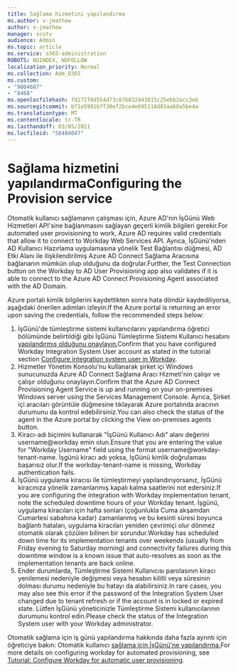 ```yaml
---
title: Sağlama hizmetini yapılandırma
ms.author: v-jmathew
author: v-jmathew
manager: scotv
audience: Admin
ms.topic: article
ms.service: o365-administration
ROBOTS: NOINDEX, NOFOLLOW
localization_priority: Normal
ms.collection: Adm_O365
ms.custom:
- "9004687"
- "8468"
ms.openlocfilehash: fd272f8d554d73c87b832443815c25ebb2acc3eb
ms.sourcegitcommit: b71e5981b7f30ef2bce4e695118d03aa68a5be4a
ms.translationtype: MT
ms.contentlocale: tr-TR
ms.lasthandoff: 03/05/2021
ms.locfileid: "50484047"
---
```

# <a name="configuring-the-provision-service"></a><span data-ttu-id="6593d-102">Sağlama hizmetini yapılandırma</span><span class="sxs-lookup"><span data-stu-id="6593d-102">Configuring the Provision service</span></span>

<span data-ttu-id="6593d-103">Otomatik kullanıcı sağlamanın çalışması için, Azure AD'nin İşGünü Web Hizmetleri API'sine bağlanmasını sağlayan geçerli kimlik bilgileri gerekir.</span><span class="sxs-lookup"><span data-stu-id="6593d-103">For automated user provisioning to work, Azure AD requires valid credentials that allow it to connect to Workday Web Services API.</span></span> <span data-ttu-id="6593d-104">Ayrıca, İşGünü'nden AD Kullanıcı Hazırlama uygulamasına yönelik Test Bağlantısı düğmesi, AD Etki Alanı ile ilişkilendirilmiş Azure AD Connect Sağlama Aracısına bağlananın mümkün olup olduğunu da doğrular.</span><span class="sxs-lookup"><span data-stu-id="6593d-104">Further, the Test Connection button on the Workday to AD User Provisioning app also validates if it is able to connect to the Azure AD Connect Provisioning Agent associated with the AD Domain.</span></span>

<span data-ttu-id="6593d-105">Azure portalı kimlik bilgilerini kaydettikten sonra hata döndür kaydediliyorsa, aşağıdaki önerilen adımları izleyin:</span><span class="sxs-lookup"><span data-stu-id="6593d-105">If the Azure portal is returning an error upon saving the credentials, follow the recommended steps below:</span></span>

1. <span data-ttu-id="6593d-106">İşGünü'de tümleştirme sistemi kullanıcılarını yapılandırma öğretici bölümünde belirtildiği gibi İşGünü Tümleştirme Sistemi Kullanıcı hesabını [yapılandırmış olduğunu onaylayın.](https://docs.microsoft.com/azure/active-directory/saas-apps/workday-inbound-tutorial)</span><span class="sxs-lookup"><span data-stu-id="6593d-106">Confirm that you have configured Workday Integration System User account as stated in the tutorial section [Configure integration system user in Workday](https://docs.microsoft.com/azure/active-directory/saas-apps/workday-inbound-tutorial).</span></span>
2. <span data-ttu-id="6593d-107">Hizmetler Yönetim Konsolu'nu kullanarak şirket içi Windows sunucunuzda Azure AD Connect Sağlama Aracı Hizmeti'nin çalışır ve çalışır olduğunu onaylayın.</span><span class="sxs-lookup"><span data-stu-id="6593d-107">Confirm that the Azure AD Connect Provisioning Agent Service is up and running on your on-premises Windows server using the Services Management Console.</span></span> <span data-ttu-id="6593d-108">Ayrıca, Şirket içi aracıları görüntüle düğmesine tıklayarak Azure portalında aracının durumunu da kontrol edebilirsiniz.</span><span class="sxs-lookup"><span data-stu-id="6593d-108">You can also check the status of the agent in the Azure portal by clicking the View on-premises agents button.</span></span>
3. <span data-ttu-id="6593d-109">Kiracı-adı biçimini kullanarak "İşGünü Kullanıcı Adı" alanı değerini username@workday emin olun.</span><span class="sxs-lookup"><span data-stu-id="6593d-109">Ensure that you are entering the value for "Workday Username" field using the format username@workday-tenant-name.</span></span> <span data-ttu-id="6593d-110">İşgünü kiracı adı yoksa, İşGünü kimlik doğrulaması başarısız olur.</span><span class="sxs-lookup"><span data-stu-id="6593d-110">If the workday-tenant-name is missing, Workday authentication fails.</span></span>
4. <span data-ttu-id="6593d-111">İşGünü uygulama kiracısı ile tümleştirmeyi yapılandırıyorsanız, İşGünü kiracınıza yönelik zamanlanmış kapalı kalma saatlerini not edersiniz.</span><span class="sxs-lookup"><span data-stu-id="6593d-111">If you are configuring the integration with Workday implementation tenant, note the scheduled downtime hours of your Workday tenant.</span></span> <span data-ttu-id="6593d-112">İşgünü, uygulama kiracıları için hafta sonları (çoğunlukla Cuma akşamdan Cumartesi sabahına kadar) zamanlanmış ve bu kesinti süresi boyunca bağlantı hataları, uygulama kiracıları yeniden çevrimiçi olur dönmez otomatik olarak çözülen bilinen bir sorundur.</span><span class="sxs-lookup"><span data-stu-id="6593d-112">Workday has scheduled down time for its implementation tenants over weekends (usually from Friday evening to Saturday morning) and connectivity failures during this downtime window is a known issue that auto-resolves as soon as the implementation tenants are back online.</span></span>
5. <span data-ttu-id="6593d-113">Ender durumlarda, Tümleştirme Sistemi Kullanıcısı parolasının kiracı yenilemesi nedeniyle değişmesi veya hesabın kilitli veya süresinin dolması durumu nedeniyle bu hatayı da alabilirsiniz.</span><span class="sxs-lookup"><span data-stu-id="6593d-113">In rare cases, you may also see this error if the password of the Integration System User changed due to tenant refresh or if the account is in locked or expired state.</span></span> <span data-ttu-id="6593d-114">Lütfen İşGünü yöneticinizle Tümleştirme Sistemi kullanıcılarının durumunu kontrol edin.</span><span class="sxs-lookup"><span data-stu-id="6593d-114">Please check the status of the Integration System user with your Workday administrator.</span></span>

<span data-ttu-id="6593d-115">Otomatik sağlama için iş günü yapılandırma hakkında daha fazla ayrıntı için öğreticiye bakın: Otomatik kullanıcı [sağlama için İşGünü'ne yapılandırma.](https://docs.microsoft.com/azure/active-directory/saas-apps/workday-inbound-tutorial)</span><span class="sxs-lookup"><span data-stu-id="6593d-115">For more details on configuring workday for automated provisioning, see [Tutorial: Configure Workday for automatic user provisioning](https://docs.microsoft.com/azure/active-directory/saas-apps/workday-inbound-tutorial).</span></span>
